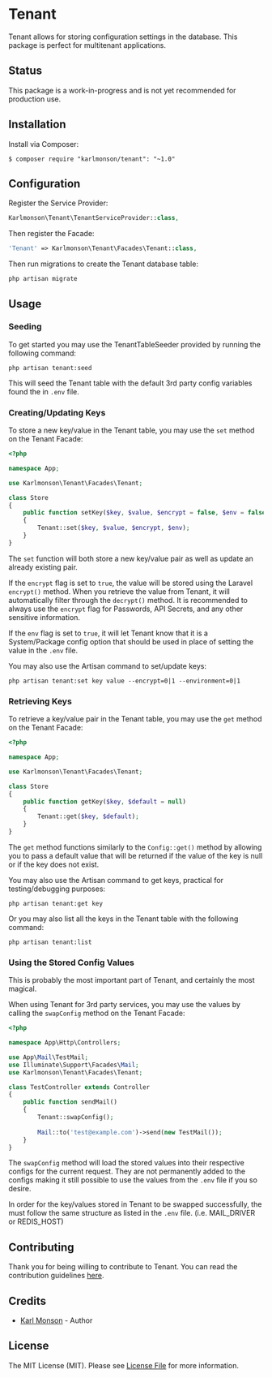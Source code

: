 # Tenant

Tenant allows for storing configuration settings in the database. This package is perfect for multitenant applications.

## Status

This package is a work-in-progress and is not yet recommended for production use.

## Installation

Install via Composer:

```
$ composer require "karlmonson/tenant": "~1.0"
```

## Configuration

Register the Service Provider:

```php
Karlmonson\Tenant\TenantServiceProvider::class,
```

Then register the Facade:

```php
'Tenant' => Karlmonson\Tenant\Facades\Tenant::class,
```

Then run migrations to create the Tenant database table:

```
php artisan migrate
```

## Usage

### Seeding

To get started you may use the TenantTableSeeder provided by running the following command:

```
php artisan tenant:seed
```

This will seed the Tenant table with the default 3rd party config variables found the in `.env` file.

### Creating/Updating Keys

To store a new key/value in the Tenant table, you may use the `set` method on the Tenant Facade:

```php
<?php

namespace App;

use Karlmonson\Tenant\Facades\Tenant;

class Store
{
    public function setKey($key, $value, $encrypt = false, $env = false)
    {
        Tenant::set($key, $value, $encrypt, $env);
    }
}
```

The `set` function will both store a new key/value pair as well as update an already existing pair.

If the `encrypt` flag is set to `true`, the value will be stored using the Laravel `encrypt()` method. When you retrieve the value from Tenant, it will automatically filter through the `decrypt()` method. It is recommended to always use the `encrypt` flag for Passwords, API Secrets, and any other sensitive information.

If the `env` flag is set to `true`, it will let Tenant know that it is a System/Package config option that should be used in place of setting the value in the `.env` file.

You may also use the Artisan command to set/update keys:

```
php artisan tenant:set key value --encrypt=0|1 --environment=0|1
```

### Retrieving Keys

To retrieve a key/value pair in the Tenant table, you may use the `get` method on the Tenant Facade:

```php
<?php

namespace App;

use Karlmonson\Tenant\Facades\Tenant;

class Store
{
    public function getKey($key, $default = null)
    {
        Tenant::get($key, $default);
    }
}
```

The `get` method functions similarly to the `Config::get()` method by allowing you to pass a default value that will be returned if the value of the key is null or if the key does not exist.

You may also use the Artisan command to get keys, practical for testing/debugging purposes:

```
php artisan tenant:get key
```

Or you may also list all the keys in the Tenant table with the following command:

```
php artisan tenant:list
```

### Using the Stored Config Values

This is probably the most important part of Tenant, and certainly the most magical.

When using Tenant for 3rd party services, you may use the values by calling the `swapConfig` method on the Tenant Facade:

```php
<?php

namespace App\Http\Controllers;

use App\Mail\TestMail;
use Illuminate\Support\Facades\Mail;
use Karlmonson\Tenant\Facades\Tenant;

class TestController extends Controller
{
    public function sendMail()
    {
        Tenant::swapConfig();
        
        Mail::to('test@example.com')->send(new TestMail());
    }
}
```

The `swapConfig` method will load the stored values into their respective configs for the current request. They are not permanently added to the configs making it still possible to use the values from the `.env` file if you so desire.

In order for the key/values stored in Tenant to be swapped successfully, the must follow the same structure as listed in the `.env` file. (i.e. MAIL_DRIVER or REDIS_HOST)

## Contributing

Thank you for being willing to contribute to Tenant. You can read the contribution guidelines [here](contributing.md).

## Credits

- [Karl Monson](https://github.com/karlmonson) - Author

## License

The MIT License (MIT). Please see [License File](LICENSE.md) for more information.